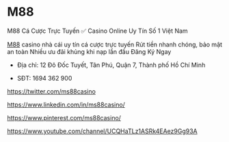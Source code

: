 # M88

M88 Cá Cược Trực Tuyến ✅ Casino Online Uy Tín Số 1 Việt Nam

[M88](https://ms88.casino/) casino nhà cái uy tín cá cược trực tuyến Rút tiền nhanh chóng, bảo mật an toàn Nhiều ưu đãi khủng khi nạp lần đầu Đăng Ký Ngay

- Địa chỉ: 12 Đô Đốc Tuyết, Tân Phú, Quận 7, Thành phố Hồ Chí Minh

- SĐT: 1694 362 900

https://twitter.com/ms88casino

https://www.linkedin.com/in/ms88casino/

https://www.pinterest.com/ms88casino/

https://www.youtube.com/channel/UCQHaTLz1ASRk4EAez9Gg93A
